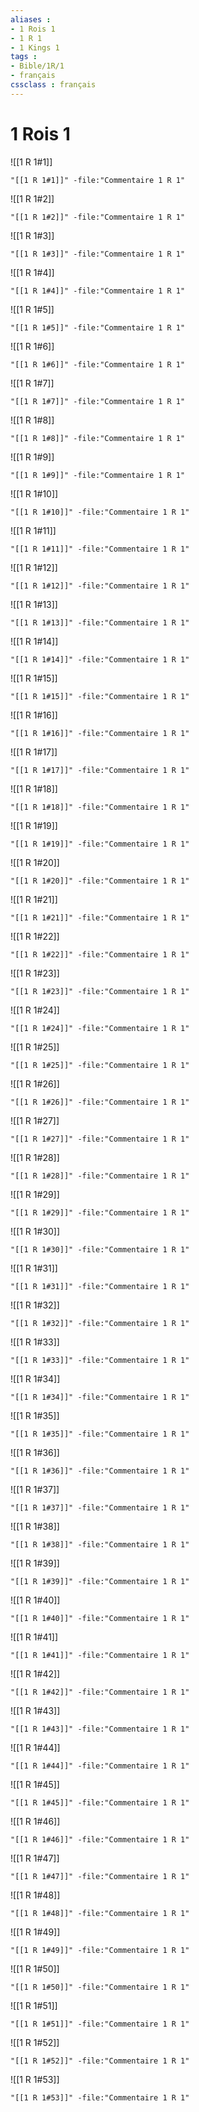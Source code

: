 ```yaml
---
aliases : 
- 1 Rois 1
- 1 R 1
- 1 Kings 1
tags : 
- Bible/1R/1
- français
cssclass : français
---
```


# 1 Rois 1

![[1 R 1#1]]

```query
"[[1 R 1#1]]" -file:"Commentaire 1 R 1"
```

![[1 R 1#2]]

```query
"[[1 R 1#2]]" -file:"Commentaire 1 R 1"
```

![[1 R 1#3]]

```query
"[[1 R 1#3]]" -file:"Commentaire 1 R 1"
```

![[1 R 1#4]]

```query
"[[1 R 1#4]]" -file:"Commentaire 1 R 1"
```

![[1 R 1#5]]

```query
"[[1 R 1#5]]" -file:"Commentaire 1 R 1"
```

![[1 R 1#6]]

```query
"[[1 R 1#6]]" -file:"Commentaire 1 R 1"
```

![[1 R 1#7]]

```query
"[[1 R 1#7]]" -file:"Commentaire 1 R 1"
```

![[1 R 1#8]]

```query
"[[1 R 1#8]]" -file:"Commentaire 1 R 1"
```

![[1 R 1#9]]

```query
"[[1 R 1#9]]" -file:"Commentaire 1 R 1"
```

![[1 R 1#10]]

```query
"[[1 R 1#10]]" -file:"Commentaire 1 R 1"
```

![[1 R 1#11]]

```query
"[[1 R 1#11]]" -file:"Commentaire 1 R 1"
```

![[1 R 1#12]]

```query
"[[1 R 1#12]]" -file:"Commentaire 1 R 1"
```

![[1 R 1#13]]

```query
"[[1 R 1#13]]" -file:"Commentaire 1 R 1"
```

![[1 R 1#14]]

```query
"[[1 R 1#14]]" -file:"Commentaire 1 R 1"
```

![[1 R 1#15]]

```query
"[[1 R 1#15]]" -file:"Commentaire 1 R 1"
```

![[1 R 1#16]]

```query
"[[1 R 1#16]]" -file:"Commentaire 1 R 1"
```

![[1 R 1#17]]

```query
"[[1 R 1#17]]" -file:"Commentaire 1 R 1"
```

![[1 R 1#18]]

```query
"[[1 R 1#18]]" -file:"Commentaire 1 R 1"
```

![[1 R 1#19]]

```query
"[[1 R 1#19]]" -file:"Commentaire 1 R 1"
```

![[1 R 1#20]]

```query
"[[1 R 1#20]]" -file:"Commentaire 1 R 1"
```

![[1 R 1#21]]

```query
"[[1 R 1#21]]" -file:"Commentaire 1 R 1"
```

![[1 R 1#22]]

```query
"[[1 R 1#22]]" -file:"Commentaire 1 R 1"
```

![[1 R 1#23]]

```query
"[[1 R 1#23]]" -file:"Commentaire 1 R 1"
```

![[1 R 1#24]]

```query
"[[1 R 1#24]]" -file:"Commentaire 1 R 1"
```

![[1 R 1#25]]

```query
"[[1 R 1#25]]" -file:"Commentaire 1 R 1"
```

![[1 R 1#26]]

```query
"[[1 R 1#26]]" -file:"Commentaire 1 R 1"
```

![[1 R 1#27]]

```query
"[[1 R 1#27]]" -file:"Commentaire 1 R 1"
```

![[1 R 1#28]]

```query
"[[1 R 1#28]]" -file:"Commentaire 1 R 1"
```

![[1 R 1#29]]

```query
"[[1 R 1#29]]" -file:"Commentaire 1 R 1"
```

![[1 R 1#30]]

```query
"[[1 R 1#30]]" -file:"Commentaire 1 R 1"
```

![[1 R 1#31]]

```query
"[[1 R 1#31]]" -file:"Commentaire 1 R 1"
```

![[1 R 1#32]]

```query
"[[1 R 1#32]]" -file:"Commentaire 1 R 1"
```

![[1 R 1#33]]

```query
"[[1 R 1#33]]" -file:"Commentaire 1 R 1"
```

![[1 R 1#34]]

```query
"[[1 R 1#34]]" -file:"Commentaire 1 R 1"
```

![[1 R 1#35]]

```query
"[[1 R 1#35]]" -file:"Commentaire 1 R 1"
```

![[1 R 1#36]]

```query
"[[1 R 1#36]]" -file:"Commentaire 1 R 1"
```

![[1 R 1#37]]

```query
"[[1 R 1#37]]" -file:"Commentaire 1 R 1"
```

![[1 R 1#38]]

```query
"[[1 R 1#38]]" -file:"Commentaire 1 R 1"
```

![[1 R 1#39]]

```query
"[[1 R 1#39]]" -file:"Commentaire 1 R 1"
```

![[1 R 1#40]]

```query
"[[1 R 1#40]]" -file:"Commentaire 1 R 1"
```

![[1 R 1#41]]

```query
"[[1 R 1#41]]" -file:"Commentaire 1 R 1"
```

![[1 R 1#42]]

```query
"[[1 R 1#42]]" -file:"Commentaire 1 R 1"
```

![[1 R 1#43]]

```query
"[[1 R 1#43]]" -file:"Commentaire 1 R 1"
```

![[1 R 1#44]]

```query
"[[1 R 1#44]]" -file:"Commentaire 1 R 1"
```

![[1 R 1#45]]

```query
"[[1 R 1#45]]" -file:"Commentaire 1 R 1"
```

![[1 R 1#46]]

```query
"[[1 R 1#46]]" -file:"Commentaire 1 R 1"
```

![[1 R 1#47]]

```query
"[[1 R 1#47]]" -file:"Commentaire 1 R 1"
```

![[1 R 1#48]]

```query
"[[1 R 1#48]]" -file:"Commentaire 1 R 1"
```

![[1 R 1#49]]

```query
"[[1 R 1#49]]" -file:"Commentaire 1 R 1"
```

![[1 R 1#50]]

```query
"[[1 R 1#50]]" -file:"Commentaire 1 R 1"
```

![[1 R 1#51]]

```query
"[[1 R 1#51]]" -file:"Commentaire 1 R 1"
```

![[1 R 1#52]]

```query
"[[1 R 1#52]]" -file:"Commentaire 1 R 1"
```

![[1 R 1#53]]

```query
"[[1 R 1#53]]" -file:"Commentaire 1 R 1"
```

